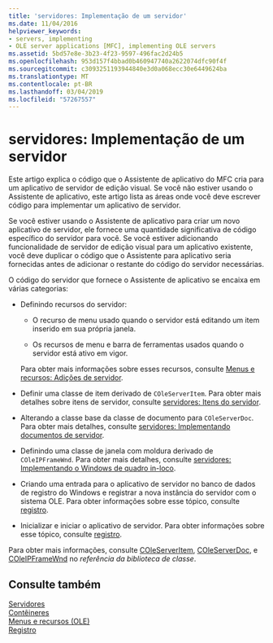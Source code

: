 ```yaml
---
title: 'servidores: Implementação de um servidor'
ms.date: 11/04/2016
helpviewer_keywords:
- servers, implementing
- OLE server applications [MFC], implementing OLE servers
ms.assetid: 5bd57e8e-3b23-4f23-9597-496fac2d24b5
ms.openlocfilehash: 953d157f4bbad0b460947740a2622074dfc90f4f
ms.sourcegitcommit: c3093251193944840e3d0a068ecc30e6449624ba
ms.translationtype: MT
ms.contentlocale: pt-BR
ms.lasthandoff: 03/04/2019
ms.locfileid: "57267557"
---
```

# <a name="servers-implementing-a-server"></a>servidores: Implementação de um servidor

Este artigo explica o código que o Assistente de aplicativo do MFC cria para um aplicativo de servidor de edição visual. Se você não estiver usando o Assistente de aplicativo, este artigo lista as áreas onde você deve escrever código para implementar um aplicativo de servidor.

Se você estiver usando o Assistente de aplicativo para criar um novo aplicativo de servidor, ele fornece uma quantidade significativa de código específico do servidor para você. Se você estiver adicionando funcionalidade de servidor de edição visual para um aplicativo existente, você deve duplicar o código que o Assistente para aplicativo seria fornecidas antes de adicionar o restante do código do servidor necessárias.

O código do servidor que fornece o Assistente de aplicativo se encaixa em várias categorias:

- Definindo recursos do servidor:

  - O recurso de menu usado quando o servidor está editando um item inserido em sua própria janela.

  - Os recursos de menu e barra de ferramentas usados quando o servidor está ativo em vigor.

  Para obter mais informações sobre esses recursos, consulte [Menus e recursos: Adições de servidor](../mfc/menus-and-resources-server-additions.md).

- Definir uma classe de item derivado de `COleServerItem`. Para obter mais detalhes sobre itens de servidor, consulte [servidores: Itens do servidor](../mfc/servers-server-items.md).

- Alterando a classe base da classe de documento para `COleServerDoc`. Para obter mais detalhes, consulte [servidores: Implementando documentos de servidor](../mfc/servers-implementing-server-documents.md).

- Definindo uma classe de janela com moldura derivado de `COleIPFrameWnd`. Para obter mais detalhes, consulte [servidores: Implementando o Windows de quadro in-loco](../mfc/servers-implementing-in-place-frame-windows.md).

- Criando uma entrada para o aplicativo de servidor no banco de dados de registro do Windows e registrar a nova instância do servidor com o sistema OLE. Para obter informações sobre esse tópico, consulte [registro](../mfc/registration.md).

- Inicializar e iniciar o aplicativo de servidor. Para obter informações sobre esse tópico, consulte [registro](../mfc/registration.md).

Para obter mais informações, consulte [COleServerItem](../mfc/reference/coleserveritem-class.md), [COleServerDoc](../mfc/reference/coleserverdoc-class.md), e [COleIPFrameWnd](../mfc/reference/coleipframewnd-class.md) no *referência da biblioteca de classe*.

## <a name="see-also"></a>Consulte também

[Servidores](../mfc/servers.md)<br/>
[Contêineres](../mfc/containers.md)<br/>
[Menus e recursos (OLE)](../mfc/menus-and-resources-ole.md)<br/>
[Registro](../mfc/registration.md)

